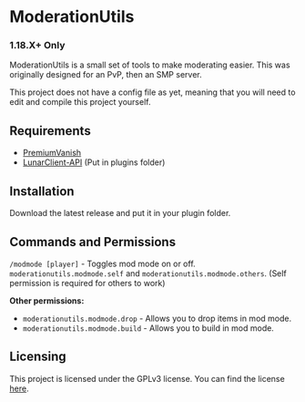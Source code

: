 # ModerationUtils
### 1.18.X+ Only
ModerationUtils is a small set of tools to make moderating easier. This was originally designed for an PvP, then an SMP server.

This project does not have a config file as yet, meaning that you will need to edit and compile this project yourself.

## Requirements
- [PremiumVanish](https://www.spigotmc.org/resources/14404/)
- [LunarClient-API](https://github.com/LunarClient/BukkitAPI/releases/latest) (Put in plugins folder)

## Installation
Download the latest release and put it in your plugin folder.

## Commands and Permissions

`/modmode [player]` - Toggles mod mode on or off. `moderationutils.modmode.self` and `moderationutils.modmode.others`. (Self permission is required for others to work)

**Other permissions:**
- `moderationutils.modmode.drop` - Allows you to drop items in mod mode.
- `moderationutils.modmode.build` - Allows you to build in mod mode.

## Licensing
This project is licensed under the GPLv3 license.
You can find the license [here](LICENSE.txt).